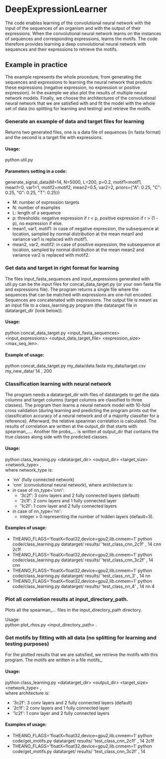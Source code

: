 # DeepExpressionLearner

The code enables learning of the convolutional neural network with the input of the sequences of an organism and with the output of their expressions. 
When the convolutional neural network learns on the instances of sequences and corresponding expressions, learns the motifs. The code therefore provides learning 
a deep convolutional neural network with sequences and their expressions to retrieve the motifs. 

## Example in practice
The example represents the whole procedure, from generating the sequences and expressions to learning the neural network that predicts these expressions
(negative expression, no expression or positive expression). In the example we also plot the results of multiple neural network models.
Finally, we choose the architectures of the convolutional neural network that we are satisfied with and fit the model with the whole set of data
(no splitting for learning and testing) and retrieve the motifs.  
   
### Generate an example of data and target files for learning   
Returns two generated files, one is a data file of sequences (in fasta format) and the second is a target file with expressions.   

#### Usage:  
python util.py  

#### Parameters setting in a code:  
generate_signal_data(M=14, N=5000, L=200, p=0.2, motif1=motif1, mean1=0, var1=1, motif2=motif2, mean2=0.5, var2=2, priors={"A": 0.25, "C": 0.25, "G": 0.25, "T": 0.25})  
 - M: number of expression targets  
 - N: number of examples  
 - L: length of a sequence  
 - p: thresholds: negative expression if r < p, positive expression if r > (1 - p), no expression if else.   
 - mean1, var1, motif1: in case of negative expression, the subsequence at location, sampled by normal distribution at the mean mean1 and variance var1 is replaced with motif1.  
 - mean2, var2, motif2: in case of positive expression, the subsequence at location, sampled by normal distribution at the mean mean2 and variance var2 is replaced with motif2.   
  
  
### Get data and target in right format for learning  
The files input_fasta_sequences and input_expressions generated with util.py can be the input files for concat_data_target.py (or your own fasta file and expressions file).
The program returns a single file where the sequences that can be matched with expressions are one-hot encoded. Sequences are concatenated with expressions.
The output file is meant as an input file to a class_learning.py program (the datatarget file in datatarget_dir (look below)).  
  
#### Usage:   
python concat_data_target.py <input_fasta_sequences> <input_expressions> <output_data_target_file> <expression_size> <delimiter> <max_seq_len>.  
  
#### Example of usage:  
python concat_data_target.py my_data/data.fasta my_data/target.csv my_new_data/ 14 , 200  
  
### Classification learning with neural network  
The program needs a datatarget_dir with files of datatargets to get the data columns and target columns (target columns are classified to three classes). 
The program then learns a neural network model with 10-fold cross validation (during learning and predicting the program prints out the classification accuracy
of a neural network and of a majority classifier for a reference).
Afterward, the relative spearman correlation is calculated. The results of correlation are written at the output_dir that starts with spearman_....
Another file probs_... is written at output_dir that contains the true classes along side with the predicted classes.
  
#### Usage:  
python class_learning.py <datatarget_dir> <output_dir> <name> <delimiter> <target_size> <network_type> <architecture>,  
where network_type is:
 - 'nn' (fully connected network)
 - 'cnn' (convolutional neural network),
where architecture is:
 - in case of nn_type='cnn':
    *  '3c2f': 3 conv layers and 2 fully connected layers (default)
    *  '2c1f': 2 conv layers and 1 fully connected layer
    *  '1c2f': 1 conv layer and 2 fully connected layers
 - in case of nn_type='nn':
    *  integer > 0 representing the number of hidden layers (default=3).  
    
#### Examples of usage:  
 - THEANO_FLAGS='floatX=float32,device=gpu2,lib.cnmem=1' python code/class_learning.py datatarget/ results/ 'test_class_cnn_2c1f' , 14 cnn 2c1f  
 - THEANO_FLAGS='floatX=float32,device=gpu2,lib.cnmem=1' python code/class_learning.py datatarget/ results/ 'test_class_cnn_3c2f' , 14 cnn  
 - THEANO_FLAGS='floatX=float32,device=gpu2,lib.cnmem=1' python code/class_learning.py datatarget/ results/ 'test_class_nn_3' , 14 nn  
 - THEANO_FLAGS='floatX=float32,device=gpu2,lib.cnmem=1' python code/class_learning.py datatarget/ results/ 'test_class_nn_4' , 14 nn 4  
  
  
### Plot all correlation results at input_directory_path.  
Plots all the spearman_... files in the input_directory_path directory.  
  
Usage:  
python plot_rhos.py <input_directory_path> <delimiter>.  
   
  
### Get motifs by fitting with all data (no splitting for learning and testing purposes)  
For the plotted results that we are satisfied, we retrieve the motifs with this program. The motifs are written in a file motifs_.  
  
#### Usage:  
python class_learning.py <datatarget_dir> <output_dir> <name> <delimiter> <target_size> <network_type> <architecture>,  
where architecture is:  
   -  '3c2f': 3 conv layers and 2 fully connected layers (default)  
   -  '2c1f': 2 conv layers and 1 fully connected layer  
   -  '1c2f': 1 conv layer and 2 fully connected layers  
  
#### Examples of usage:  
 - THEANO_FLAGS='floatX=float32,device=gpu2,lib.cnmem=1' python code/get_motifs.py datatarget/ results/ 'test_class_cnn_2c1f' , 14 2c1f  
 - THEANO_FLAGS='floatX=float32,device=gpu2,lib.cnmem=1' python code/get_motifs.py datatarget/ results/ 'test_class_cnn_3c2f' , 14  
  
